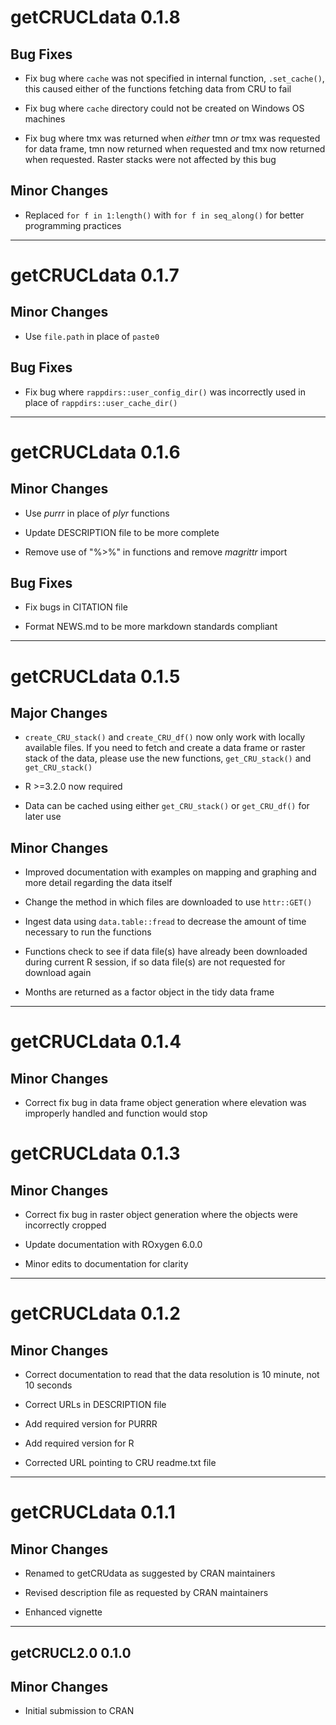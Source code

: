 
# getCRUCLdata 0.1.8

## Bug Fixes

- Fix bug where `cache` was not specified in internal function, `.set_cache()`,
this caused either of the functions fetching data from CRU to fail

- Fix bug where `cache` directory could not be created on Windows OS machines

- Fix bug where tmx was returned when *either* tmn *or* tmx was requested for
data frame, tmn now returned when requested and tmx now returned when requested.
Raster stacks were not affected by this bug

## Minor Changes

- Replaced `for f in 1:length()` with `for f in seq_along()` for better
programming practices

--------------------------------------------------------------------------------

# getCRUCLdata 0.1.7

## Minor Changes

- Use `file.path` in place of `paste0`

## Bug Fixes

- Fix bug where `rappdirs::user_config_dir()` was incorrectly used in place of
`rappdirs::user_cache_dir()`

--------------------------------------------------------------------------------

# getCRUCLdata 0.1.6

## Minor Changes

- Use _purrr_ in place of _plyr_ functions

- Update DESCRIPTION file to be more complete

- Remove use of "%>%" in functions and remove _magrittr_ import

## Bug Fixes

- Fix bugs in CITATION file

- Format NEWS.md to be more markdown standards compliant

--------------------------------------------------------------------------------

# getCRUCLdata 0.1.5

## Major Changes

- `create_CRU_stack()` and `create_CRU_df()` now only work with locally
 available files. If you need to fetch and create a data frame or raster stack
 of the data, please use the new functions, `get_CRU_stack()` and
 `get_CRU_stack()`

- R >=3.2.0 now required

- Data can be cached using either `get_CRU_stack()` or `get_CRU_df()` for later
 use

## Minor Changes

- Improved documentation with examples on mapping and graphing and more detail
regarding the data itself

- Change the method in which files are downloaded to use `httr::GET()`

- Ingest data using `data.table::fread` to decrease the amount of time necessary
to run the functions

- Functions check to see if data file(s) have already been downloaded during
current R session, if so data file(s) are not requested for download again

- Months are returned as a factor object in the tidy data frame

--------------------------------------------------------------------------------

# getCRUCLdata 0.1.4

## Minor Changes

- Correct fix bug in data frame object generation where elevation was improperly
handled and function would stop

# getCRUCLdata 0.1.3

## Minor Changes

- Correct fix bug in raster object generation where the objects were incorrectly
cropped

- Update documentation with ROxygen 6.0.0

- Minor edits to documentation for clarity

--------------------------------------------------------------------------------

# getCRUCLdata 0.1.2

## Minor Changes

- Correct documentation to read that the data resolution is 10 minute, not 10
seconds

- Correct URLs in DESCRIPTION file

- Add required version for PURRR

- Add required version for R

- Corrected URL pointing to CRU readme.txt file

--------------------------------------------------------------------------------

# getCRUCLdata 0.1.1

## Minor Changes

- Renamed to getCRUdata as suggested by CRAN maintainers

- Revised description file as requested by CRAN maintainers

- Enhanced vignette

--------------------------------------------------------------------------------

## getCRUCL2.0 0.1.0

## Minor Changes

- Initial submission to CRAN
